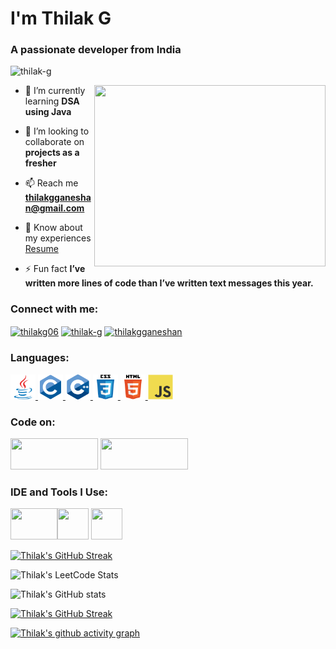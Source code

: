 <h1 align="left">I'm Thilak G</h1>
<h3 align="left">A passionate developer from India</h3>

<p align="left"> <img src="https://komarev.com/ghpvc/?username=thilak-g&label=Profile%20views&color=0e75b6&style=flat" alt="thilak-g" /> </p>

<img align="right" width="370" height="290" src="https://i.giphy.com/media/v1.Y2lkPTc5MGI3NjExdDhrMnljMzc0c2F4eHI5NnVwZGxnNXd0anlpaXNwMm16OXJ5dmhnaiZlcD12MV9pbnRlcm5hbF9naWZfYnlfaWQmY3Q9Zw/ZVik7pBtu9dNS/giphy.gif">

- 🌱 I’m currently learning **DSA using Java**

- 👯 I’m looking to collaborate on **projects as a fresher**
  
- 📫 Reach me **thilakgganeshan@gmail.com**

-  📄 Know about my experiences [Resume](aiapply.co/r/66819082aedb4)
  
- ⚡ Fun fact **I’ve written more lines of code than I’ve written text messages this year.**
  
<h3 align="left">Connect with me:</h3>
<p align="left">
<a href="https://twitter.com/thilakg06" target="blank"><img align="center" src="https://raw.githubusercontent.com/rahuldkjain/github-profile-readme-generator/master/src/images/icons/Social/twitter.svg" alt="thilakg06" height="30" width="40" /></a>
<a href="https://linkedin.com/in/thilak-g" target="blank"><img align="center" src="https://raw.githubusercontent.com/rahuldkjain/github-profile-readme-generator/master/src/images/icons/Social/linked-in-alt.svg" alt="thilak-g" height="30" width="40" /></a>
<a href="https://www.leetcode.com/thilakgganeshan" target="blank"><img align="center" src="https://raw.githubusercontent.com/rahuldkjain/github-profile-readme-generator/master/src/images/icons/Social/leet-code.svg" alt="thilakgganeshan" height="30" width="40" /></a>
</p>


<h3 align="left">Languages:</h3>
<p align="left">  <a href="https://www.java.com" target="_blank" rel="noreferrer"> <img src="https://raw.githubusercontent.com/devicons/devicon/master/icons/java/java-original.svg" alt="java" width="40" height="40"/> </a><a href="https://www.cprogramming.com/" target="_blank" rel="noreferrer"> <img src="https://raw.githubusercontent.com/devicons/devicon/master/icons/c/c-original.svg" alt="c" width="40" height="40"/> </a> <a href="https://www.w3schools.com/cpp/" target="_blank" rel="noreferrer"> <img src="https://raw.githubusercontent.com/devicons/devicon/master/icons/cplusplus/cplusplus-original.svg" alt="cplusplus" width="40" height="40"/> </a> <a href="https://www.w3schools.com/css/" target="_blank" rel="noreferrer"> <img src="https://raw.githubusercontent.com/devicons/devicon/master/icons/css3/css3-original-wordmark.svg" alt="css3" width="40" height="40"/> </a> <a href="https://www.w3.org/html/" target="_blank" rel="noreferrer"> <img src="https://raw.githubusercontent.com/devicons/devicon/master/icons/html5/html5-original-wordmark.svg" alt="html5" width="40" height="40"/> </a> <a href="https://developer.mozilla.org/en-US/docs/Web/JavaScript" target="_blank" rel="noreferrer"> <img src="https://raw.githubusercontent.com/devicons/devicon/master/icons/javascript/javascript-original.svg" alt="javascript" width="40" height="40"/> </a> </p>

<h3 align="left">Code on:</h3>
<p align="left">
 <img height="50" width="140" src="https://img.shields.io/badge/LeetCode-FFA116?style=for-the-badge&logo=leetcode&logoColor=white"/> <img height="50" width="140" src="https://img.shields.io/badge/HackerRank-2EC866?style=for-the-badge&logo=hackerrank&logoColor=white"/>

</p>

<h3 align="left">IDE and Tools I Use:</h3>
<p align="left">
<img height="50" width="75" src="https://img.shields.io/badge/IntelliJ_IDEA-000000?style=for-the-badge&logo=intellij-idea&logoColor=white"/><img height="50" width="50" src="https://img.icons8.com/color/48/000000/visual-studio-code-2019.png"/> <img height="50" width="50" src="https://img.icons8.com/color/50/000000/git.png"/> 
</p>

[![Thilak's GitHub Streak](https://github-readme-stats.vercel.app/api/top-langs?username=thilak-g&show_icons=true&locale=en&layout=compact&theme=dark)](https://git.io/streak-stats)

![Thilak's LeetCode Stats](https://leetcard.jacoblin.cool/thilakgganeshan?theme=dark&font=roboto&ext=activity)

![Thilak's GitHub stats](https://github-readme-stats.vercel.app/api?username=thilak-g&show_icons=true&locale=en&theme=dark)

[![Thilak's GitHub Streak](https://streak-stats.demolab.com?user=thilak-g&theme=dark)](https://git.io/streak-stats)

[![Thilak's github activity graph](https://github-readme-activity-graph.vercel.app/graph?username=thilak-g&bg_color=000000&color=fdfcfd&line=ffffff&point=938585&area=true&hide_border=true)](https://github.com/ashutosh00710/github-readme-activity-graph)
